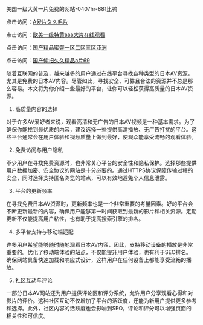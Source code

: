 
美国一级大黄一片免费的网站-0407hr-881比鸭


点击访问：<a href="https://tfda.pages.dev/">A爰片久久毛片</a>

点击访问：<a href="https://gfd-5xg.pages.dev/">欧美一级特黄aaa大片在线观看</a>

点击访问：<a href="https://bered.pages.dev/">国产精品蜜臀一区二区三区亚洲</a>

点击访问：<a href="https://https://vassv.pages.dev/">国产偷抇久久精品a片69</a>


随着互联网的普及，越来越多的用户通过在线平台寻找各种类型的日本AV资源，尤其是免费的日本AV内容。尽管如此，寻找安全、可靠且合法的资源并不总是那么容易。本文将为你介绍一些最好的平台，让你可以轻松获得高质量的日本AV资源。

1. 高质量内容的选择

对于许多AV爱好者来说，观看高清和无广告的日本AV视频是一种基本需求。为了确保你能找到最优质的内容，建议选择一些提供高清播放、无广告打扰的平台。这些平台通常会在用户体验和视频质量上做到最好，使观众能享受流畅的观看体验。

2. 免费访问与用户隐私

不少用户在寻找免费资源时，也非常关心平台的安全性和隐私保护。选择那些提供用户数据加密、安全协议的网站是十分必要的。通过HTTPS协议保障传输过程的安全，同时选择支持匿名浏览的站点，可以有效地避免个人信息泄露。

3. 平台的更新频率

在寻找免费日本AV资源时，更新频率也是一个非常重要的考量因素。好的平台会不断更新最新的内容，确保用户能够第一时间获取到最新的影片和相关资源。定期更新不仅能提高用户粘性，也有助于提高搜索引擎的排名。

4. 多平台支持与移动端适配

许多用户希望能够随时随地观看日本AV内容，因此，支持移动设备的播放是非常重要的。优化了移动端体验的站点，不仅能提升用户体验，也有利于SEO排名。确保网站具备快速加载和响应式设计，这样用户在任何设备上都能享受流畅的播放。

5. 社区互动与评论

一部分日本AV网站还为用户提供评论区和评分系统，允许用户分享观看心得和对影片的评价。这种社区互动不仅增加了平台的活跃度，还能为新用户提供更多参考和选择。此外，社区内容的活跃度也会影响到SEO，评论和评分可以增强页面的相关性和可信度。

<span style="display:none;">[Canonical link]( https://github.com/pm20250704/5456458 ）</span>
